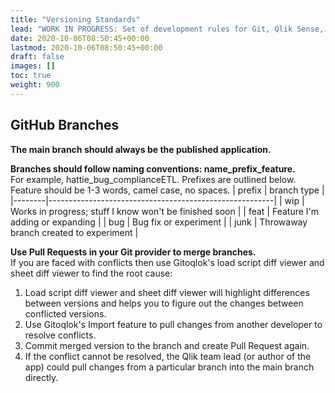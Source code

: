 ```yaml
---
title: "Versioning Standards"
lead: "WORK IN PROGRESS: Set of development rules for Git, Qlik Sense, and Git to Qlik"
date: 2020-10-06T08:50:45+00:00
lastmod: 2020-10-06T08:50:45+00:00
draft: false
images: []
toc: true
weight: 900
---
```

## GitHub Branches
**The main branch should always be the published application.**  
	 
**Branches should follow naming conventions: name_prefix_feature.**  
For example, hattie_bug_complianceETL. Prefixes are outlined below. Feature should be 1-3 words, camel case, no spaces.
    | prefix | branch type                                            |
|--------|--------------------------------------------------------|
| wip    | Works in progress; stuff I know won't be finished soon |
| feat   | Feature I'm adding or expanding                        |
| bug    | Bug fix or experiment                                  |
| junk   | Throwaway branch created to experiment                 |



**Use Pull Requests in your Git provider to merge branches.**  
If you are faced with conflicts then use Gitoqlok's load script diff viewer and sheet diff viewer to find the root cause:    
1. Load script diff viewer and sheet diff viewer will highlight differences between versions and helps you to figure out the changes between conflicted versions. 
2. Use Gitoqlok's Import feature to pull changes from another developer to resolve conflicts. 
3. Commit merged version to the branch and create Pull Request again. 
4. If the conflict cannot be resolved, the Qlik team lead (or author of the app) could pull changes from a particular branch into the main branch directly. 
